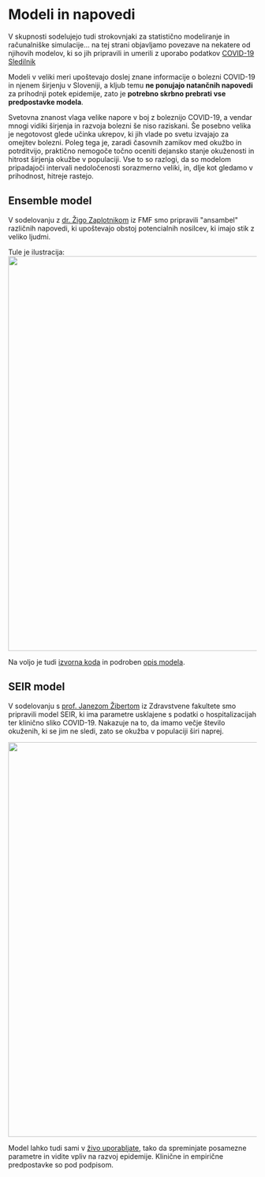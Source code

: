 # Modeli in napovedi

V skupnosti sodelujejo tudi strokovnjaki za statistično modeliranje in računalniške simulacije...
na tej strani objavljamo povezave na nekatere od njihovih modelov, ki so jih pripravili in umerili z uporabo podatkov [COVID-19 Sledilnik](covid-19.sledilnik.org) 

Modeli v veliki meri upoštevajo doslej znane informacije o bolezni COVID-19 in njenem širjenju v Sloveniji, a kljub temu **ne ponujajo natančnih napovedi** za prihodnji potek epidemije, zato je **potrebno skrbno prebrati vse predpostavke modela**.

Svetovna znanost vlaga velike napore v boj z boleznijo COVID-19, a vendar mnogi vidiki širjenja in razvoja bolezni še niso raziskani. Še posebno velika je negotovost glede učinka ukrepov, ki jih vlade po svetu izvajajo za omejitev bolezni. Poleg tega je, zaradi časovnih zamikov med okužbo in potrditvijo, praktično nemogoče točno oceniti dejansko stanje okuženosti in hitrost širjenja okužbe v populaciji. Vse to so razlogi, da so modelom pripadajoči intervali nedoločenosti sorazmerno veliki, in, dlje kot gledamo v prihodnost, hitreje rastejo.

## Ensemble model
V sodelovanju z [dr. Žigo Zaplotnikom](https://twitter.com/ZaplotnikZiga) iz FMF smo pripravili "ansambel" različnih napovedi, ki upoštevajo obstoj potencialnih nosilcev, ki imajo stik z veliko ljudmi.

Tule je ilustracija:
<img src="https://fiz.fmf.uni-lj.si/~zaplotnikz/2020_03_28/plot/potek_pandemije12_share.png" width="800">

Na voljo je tudi [izvorna koda](https://github.com/zaplotnik/korona/tree/master/code) in podroben [opis modela](http://stat.columbia.edu/~jakulin/Covid/3.28.zaplotnik.model.pdf).


## SEIR model
V sodelovanju s [prof. Janezom Žibertom](https://pacs.zf.uni-lj.si/janez-zibert/) iz Zdravstvene fakultete smo pripravili model SEIR, ki ima parametre usklajene s podatki o hospitalizacijah ter klinično sliko COVID-19. Nakazuje na to, da imamo večje število okuženih, ki se jim ne sledi, zato se okužba v populaciji širi naprej.

<img src="https://covid-19.sledilnik.org/images/20200403-model-jzibert.png" width="800">

Model lahko tudi sami v [živo uporabljate](https://pacs.zf.uni-lj.si/statistika/simulacija-sirjenja-covid-19/), tako da spreminjate posamezne parametre in vidite vpliv na razvoj epidemije. Klinične in empirične predpostavke so pod podpisom.


